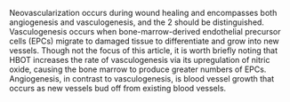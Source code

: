 Neovascularization occurs during wound healing and encompasses both angiogenesis and vasculogenesis, and the 2 should be distinguished. Vasculogenesis occurs when bone-marrow-derived endothelial precursor cells (EPCs) migrate to damaged tissue to differentiate and grow into new vessels. Though not the focus of this article, it is worth briefly noting that HBOT increases the rate of vasculogenesis via its upregulation of nitric oxide, causing the bone marrow to produce greater numbers of EPCs. Angiogenesis, in contrast to vasculogenesis, is blood vessel growth that occurs as new vessels bud off from existing blood vessels.